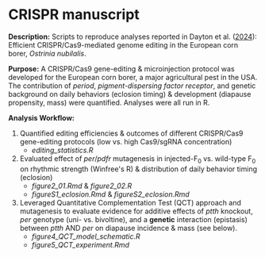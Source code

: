 # CRISPR manuscript

**Description:** Scripts to reproduce analyses reported in Dayton et al. ([2024](https://doi.org/10.1111/imb.12959)): Efficient CRISPR/Cas9-mediated genome editing in the European corn borer, *Ostrinia nubilalis*.

**Purpose:** A CRISPR/Cas9 gene-editing & microinjection protocol was developed for the European corn borer, a major agricultural pest in the USA. The contribution of *period*, *pigment-dispersing factor receptor*, and genetic background on daily behaviors (eclosion timing) & development (diapause propensity, mass) were quantified. Analyses were all run in R.  

**Analysis Workflow:**
 1) Quantified editing efficiencies & outcomes of different CRISPR/Cas9 gene-editing protocols (low vs. high Cas9/sgRNA concentration)
    - *editing_statistics.R*
 2) Evaluated effect of *per*/*pdfr* mutagenesis in injected-F<sub>0</sub> vs. wild-type F<sub>0</sub> on rhythmic strength (Winfree's R) & distribution of daily behavior timing (eclosion)
    - *figure2_01.Rmd* & *figure2_02.R*
    - *figureS1_eclosion.Rmd* & *figureS2_eclosion.Rmd*
 3) Leveraged Quantitative Complementation Test (QCT) approach and mutagenesis to evaluate evidence for additive effects of *ptth* knockout, *per* genotype (uni- vs. bivoltine), and a **genetic** interaction (epistasis) between *ptth* AND *per* on diapause incidence & mass (see below). 
    - *figure4_QCT_model_schematic.R*
    - *figure5_QCT_experiment.Rmd*
